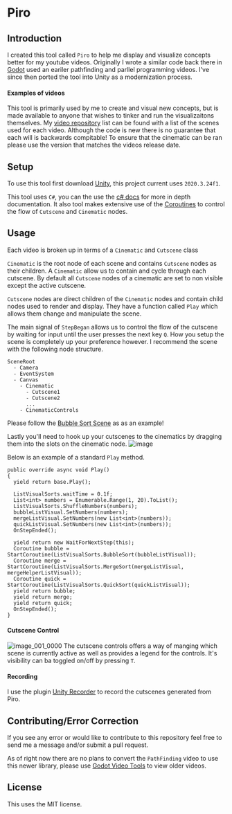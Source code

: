 # Piro

## Introduction

I created this tool called `Piro` to help me display and visualize concepts better for my youtube videos. Originally I wrote a similar code back there in [Godot](https://godot.com) used an eariler pathfinding and parllel programming videos. I've since then ported the tool into Unity as a modernization process. 

#### Examples of videos
This tool is primarily used by me to create and visual new concepts, but is made available to anyone that wishes to tinker and run the visualizaitons themselves. My [video repository](https://github.com/JohnSongNow/youtube-videos) list can be found with a list of the scenes used for each video. Although the code is new there is no guarantee that each will is backwards compitable! To ensure that the cinematic can be ran please use the version that matches the videos release date.

## Setup
To use this tool first download [Unity](https://unity.com/), this project current uses `2020.3.24f1`.

This tool uses `C#`, you can the use the [c# docs](https://docs.microsoft.com/en-us/dotnet/csharp/tour-of-csharp/tutorials/) for more in depth documentation. It also tool makes extensive use of the [Coroutines](https://docs.unity3d.com/Manual/Coroutines.html) to control the flow of `Cutscene` and `Cinematic` nodes.

## Usage
Each video is broken up in terms of a `Cinematic` and `Cutscene` class

`Cinematic` is the root node of each scene and contains `Cutscene` nodes as their children. A `Cinematic` allow us to contain and cycle through each cutscene. By default all `Cutscene` nodes of a cinematic are set to non visible except the active cutscene.

`Cutscene` nodes are direct children of the `Cinematic` nodes and contain child nodes used to render and display. They have a function called `Play` which allows them change and manipulate the scene. 

The main signal of `StepBegan` allows us to control the flow of the cutscene by waiting for input until the user presses the next key `Q`. How you setup the scene is completely up your preference however. I recommend the scene with the following node structure.
```
SceneRoot
  - Camera
  - EventSystem
  - Canvas
    - Cinematic
      - Cutscene1
      - Cutscene2
      ...
    - CinematicControls
```
Please follow the [Bubble Sort Scene](https://github.com/JohnSongNow/Piro/tree/master/Assets/Cinematics/BubbleSort) as as an example!

Lastly you'll need to hook up your cutscenes to the cinematics by dragging them into the slots on the cinematic node.
![image](https://user-images.githubusercontent.com/11955347/162810315-d4da08df-374b-4216-b2e4-20625b4f95a5.png)

Below is an example of a standard `Play` method.

```
public override async void Play()
{        
  yield return base.Play();

  ListVisualSorts.waitTime = 0.1f;
  List<int> numbers = Enumerable.Range(1, 20).ToList();
  ListVisualSorts.ShuffleNumbers(numbers);
  bubbleListVisual.SetNumbers(numbers);
  mergeListVisual.SetNumbers(new List<int>(numbers));
  quickListVisual.SetNumbers(new List<int>(numbers));
  OnStepEnded();

  yield return new WaitForNextStep(this);
  Coroutine bubble = StartCoroutine(ListVisualSorts.BubbleSort(bubbleListVisual));
  Coroutine merge = StartCoroutine(ListVisualSorts.MergeSort(mergeListVisual, mergeHelperListVisual));
  Coroutine quick = StartCoroutine(ListVisualSorts.QuickSort(quickListVisual));
  yield return bubble;
  yield return merge;
  yield return quick;
  OnStepEnded();
}
```

#### Cutscene Control
![image_001_0000](https://user-images.githubusercontent.com/11955347/162806924-49559421-5468-4ef3-96a4-4318ba9bb9be.jpg)
The cutscene controls offers a way of manging which scene is currently active as well as provides a legend for the controls. It's visibility can ba toggled on/off by pressing `T`.

#### Recording
I use the plugin [Unity Recorder](https://learn.unity.com/tutorial/working-with-the-unity-recorder-2019-3) to record the cutscenes generated from Piro.

## Contributing/Error Correction
If you see any error or would like to contribute to this repository feel free to send me a message and/or submit a pull request.

As of right now there are no plans to convert the `PathFinding` video to use this newer library, please use [Godot Video Tools](https://github.com/JohnSongNow/godot-video-tools) to view older videos.

## License
This uses the MIT license.
